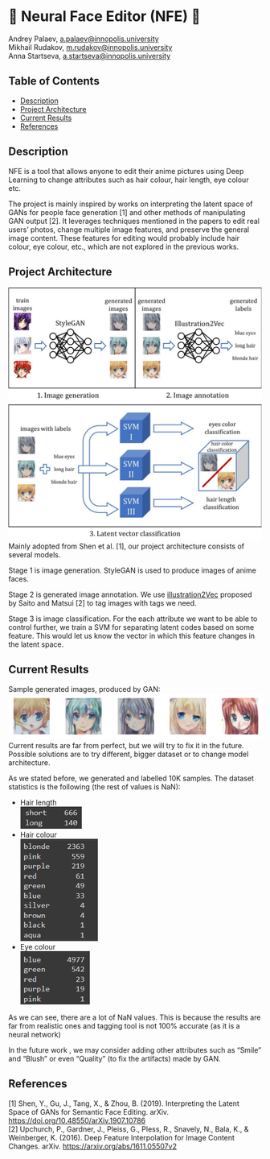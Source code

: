 # :robot: Neural Face Editor (NFE) :art:

Andrey Palaev, a.palaev@innopolis.university <br/>
Mikhail Rudakov, m.rudakov@innopolis.university <br/>
Anna Startseva, a.startseva@innopolis.university

## Table of Contents
- [Description](#description)
- [Project Architecture](#project-architecture)
- [Current Results](#current-results)
- [References](#references)

## Description
NFE is a tool that allows anyone to edit their anime pictures using Deep Learning to change attributes such as hair colour, hair length, eye colour etc.

The project is mainly inspired by works on interpreting the latent space of GANs for people face generation [1] and other methods of manipulating GAN output [2]. 
It leverages techniques mentioned in the papers to edit real users’ photos, change multiple image features, and preserve the general image content. 
These features for editing would probably include hair colour, eye colour, etc., which are not explored in the previous works.

## Project Architecture
![Step 1 and 2](images/image_generation_annotation.jpg)
![Step 3](images/svm.jpg)
Mainly adopted from Shen et al. [1], our project architecture consists of several models.

Stage 1 is image generation. StyleGAN is used to produce images of anime faces.

Stage 2 is generated image annotation. We use [illustration2Vec](https://github.com/rezoo/illustration2vec) proposed by Saito and Matsui [2] to tag images with tags we need.

Stage 3 is image classification. For the each attribute we want to be able to control further, we train a SVM for separating latent codes based on some feature. This would let us know the vector in which this feature changes in the latent space.

## Current Results
Sample generated images, produced by GAN: <br/>
![img.png](images/img.png)
Current results are far from perfect, but we will try to fix it in the future. Possible solutions are to try different, bigger dataset or to change model architecture.

As we stated before, we generated and labelled 10K samples. The dataset statistics is the following (the rest of values is NaN):
- Hair length <br/>
  ![Untitled](images/img1.png)
- Hair colour <br/>
  ![Untitled](images/img2.png)
- Eye colour <br/>
  ![Untitled](images/img3.png)
  
As we can see, there are a lot of NaN values. This is because the results are far from realistic ones and tagging tool is not 100% accurate (as it is a neural network)

In the future work , we may consider adding other attributes such as “Smile” and “Blush” or even “Quality” (to fix the artifacts) made by GAN.

## References
[1] Shen, Y., Gu, J., Tang, X., & Zhou, B. (2019). Interpreting the Latent Space of GANs for Semantic Face Editing. arXiv. https://doi.org/10.48550/arXiv.1907.10786 <br/>
[2] Upchurch, P., Gardner, J., Pleiss, G., Pless, R., Snavely, N., Bala, K., & Weinberger, K. (2016). Deep Feature Interpolation for Image Content Changes. arXiv. https://arxiv.org/abs/1611.05507v2
